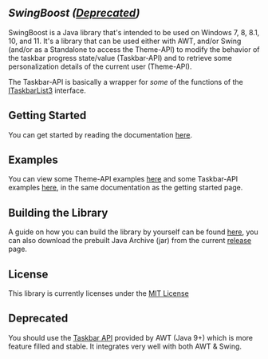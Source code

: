 _SwingBoost ([Deprecated](#Deprecated))_
---
SwingBoost is a Java library that's intended to be used on Windows 7, 8, 8.1, 10, and 11. 
It's a library that can be used either with AWT, and/or Swing (and/or as a Standalone to access the Theme-API) to modify the behavior of the taskbar progress state/value (Taskbar-API) and to retrieve some personalization details of the current user (Theme-API).

The Taskbar-API is basically a wrapper for *_some_* of the functions of the [ITaskbarList3](https://learn.microsoft.com/en-us/windows/win32/api/shobjidl_core/nn-shobjidl_core-itaskbarlist3) interface.

Getting Started
---
You can get started by reading the documentation [here](https://github.com/MomoTheDev/SwingBoost/blob/master/docs/getting_started.md).

Examples
---
You can view some Theme-API examples [here](https://github.com/MomoTheDev/SwingBoost/blob/master/docs/getting_started.md#examples-theme) and some Taskbar-API examples [here](https://github.com/MomoTheDev/SwingBoost/blob/master/docs/getting_started.md#examples-taskbar), in the same documentation as the getting started page.

Building the Library
---
A guide on how you can build the library by yourself can be found [here](https://github.com/MomoTheDev/SwingBoost/blob/master/docs/building_the_library.md), you can also download the prebuilt Java Archive (jar) from the current [release](https://github.com/MomoTheDev/SwingBoost/releases/download/1.0.0/SwingBoost-1.0.0.jar) page.

License
---
This library is currently licenses under the [MIT License](https://github.com/MomoTheDev/SwingBoost/blob/master/LICENSE)

Deprecated
---
You should use the [Taskbar API](https://docs.oracle.com/javase/9/docs/api/java/awt/Taskbar.html) provided by AWT (Java 9+) which is more feature filled and stable. It integrates very well with both AWT & Swing.
